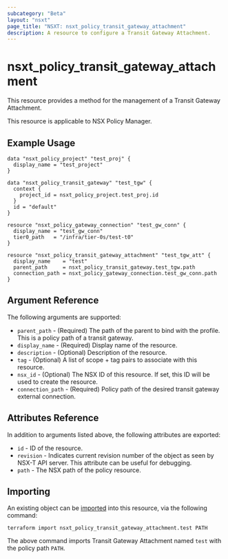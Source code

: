 ```yaml
---
subcategory: "Beta"
layout: "nsxt"
page_title: "NSXT: nsxt_policy_transit_gateway_attachment"
description: A resource to configure a Transit Gateway Attachment.
---
```


# nsxt_policy_transit_gateway_attachment

This resource provides a method for the management of a Transit Gateway Attachment.

This resource is applicable to NSX Policy Manager.

## Example Usage

```hcl
data "nsxt_policy_project" "test_proj" {
  display_name = "test_project"
}

data "nsxt_policy_transit_gateway" "test_tgw" {
  context {
    project_id = nsxt_policy_project.test_proj.id
  }
  id = "default"
}

resource "nsxt_policy_gateway_connection" "test_gw_conn" {
  display_name = "test_gw_conn"
  tier0_path   = "/infra/tier-0s/test-t0"
}

resource "nsxt_policy_transit_gateway_attachment" "test_tgw_att" {
  display_name    = "test"
  parent_path     = nsxt_policy_transit_gateway.test_tgw.path
  connection_path = nsxt_policy_gateway_connection.test_gw_conn.path
}
```

## Argument Reference

The following arguments are supported:

* `parent_path` - (Required) The path of the parent to bind with the profile. This is a policy path of a transit gateway.
* `display_name` - (Required) Display name of the resource.
* `description` - (Optional) Description of the resource.
* `tag` - (Optional) A list of scope + tag pairs to associate with this resource.
* `nsx_id` - (Optional) The NSX ID of this resource. If set, this ID will be used to create the resource.
* `connection_path` - (Required) Policy path of the desired transit gateway external connection.

## Attributes Reference

In addition to arguments listed above, the following attributes are exported:

* `id` - ID of the resource.
* `revision` - Indicates current revision number of the object as seen by NSX-T API server. This attribute can be useful for debugging.
* `path` - The NSX path of the policy resource.

## Importing

An existing object can be [imported][docs-import] into this resource, via the following command:

[docs-import]: https://www.terraform.io/cli/import

```
terraform import nsxt_policy_transit_gateway_attachment.test PATH
```

The above command imports Transit Gateway Attachment named `test` with the policy path `PATH`.
